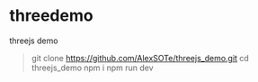 # threedemo
threejs demo

> git clone https://github.com/AlexSOTe/threejs_demo.git
> cd threejs_demo
> npm i
> npm run dev
